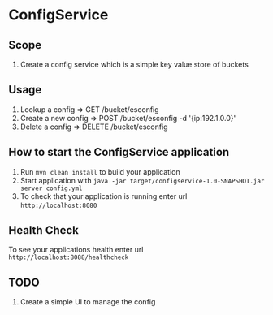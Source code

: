 # ConfigService

Scope
---

1. Create a config service which is a simple key value store of buckets

Usage
---

1. Lookup a config => GET /bucket/esconfig 
2. Create a new config => POST /bucket/esconfig -d '{ip:192.1.0.0}'
3. Delete a config => DELETE /bucket/esconfig

How to start the ConfigService application
---

1. Run `mvn clean install` to build your application
1. Start application with `java -jar target/configservice-1.0-SNAPSHOT.jar server config.yml`
1. To check that your application is running enter url `http://localhost:8080`

Health Check
---

To see your applications health enter url `http://localhost:8088/healthcheck`

TODO
---

1. Create a simple UI to manage the config
